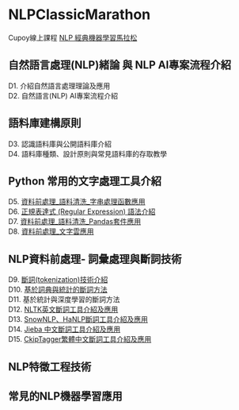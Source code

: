 # NLPClassicMarathon
Cupoy線上課程 [NLP 經典機器學習馬拉松](https://www.cupoy.com/marathon/NLP_ML)
## 自然語言處理(NLP)緒論 與 NLP AI專案流程介紹
D1. 介紹自然語言處理理論及應用  
D2. 自然語言(NLP) AI專案流程介紹  
## 語料庫建構原則
D3. 認識語料庫與公開語料庫介紹  
D4. 語料庫種類、設計原則與常見語料庫的存取教學  
## Python 常用的文字處理工具介紹
D5. [資料前處理_語料清洗_字串處理函數應用](https://github.com/sung-yi-wang/NLPClassicMarathon/tree/main/D005)  
D6. [正規表達式 (Regular Expression) 語法介紹](https://github.com/sung-yi-wang/NLPClassicMarathon/tree/main/D006)  
D7. [資料前處理_語料清洗_Pandas套件應用](https://github.com/sung-yi-wang/NLPClassicMarathon/tree/main/D007)  
D8. [資料前處理_文字雲應用](https://github.com/sung-yi-wang/NLPClassicMarathon/tree/main/D008)  
## NLP資料前處理- 詞彙處理與斷詞技術
D9. [斷詞(tokenization)技術介紹](https://github.com/sung-yi-wang/NLPClassicMarathon/tree/main/D009)  
D10. [基於詞典與統計的斷詞方法](https://github.com/sung-yi-wang/NLPClassicMarathon/tree/main/D010)  
D11. 基於統計與深度學習的斷詞方法  
D12. [NLTK英文斷詞工具介紹及應用](https://github.com/sung-yi-wang/NLPClassicMarathon/tree/main/D012)  
D13. [SnowNLP、HaNLP斷詞工具介紹及應用](https://github.com/sung-yi-wang/NLPClassicMarathon/tree/main/D013)  
D14. [Jieba 中文斷詞工具介紹及應用](https://github.com/sung-yi-wang/NLPClassicMarathon/tree/main/D014)  
D15. [CkipTagger繁體中文斷詞工具介紹及應用](https://github.com/sung-yi-wang/NLPClassicMarathon/tree/main/D015)  
## NLP特徵工程技術
## 常見的NLP機器學習應用

